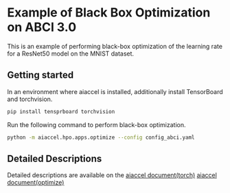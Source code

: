 # Example of Black Box Optimization on ABCI 3.0

This is an example of performing black-box optimization of the learning rate for a ResNet50 model on the MNIST dataset.

## Getting started

In an environment where aiaccel is installed, additionally install TensorBoard and torchvision.

```bash
pip install tensprboard torchvision
```

Run the following command to perform black-box optimization.

```bash
python -m aiaccel.hpo.apps.optimize --config config_abci.yaml
```

## Detailed Descriptions
Detailed descriptions are available on the [aiaccel document(torch)](https://aistairc.github.io/aiaccel/user_guide/torch.html) [aiaccel document(optimize)](https://aistairc.github.io/aiaccel/user_guide/hpo.html)
